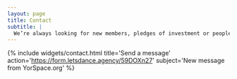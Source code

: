 ```yaml
---
layout: page
title: Contact
subtitle: |
  We’re always looking for new members, pledges of investment or people just interested in getting in touch. Use the form below to start talking to us and one of our team will be in touch.
---
```


{% include widgets/contact.html
  title='Send a message'
  action='https://form.letsdance.agency/59DOXn27'
  subject='New message from YorSpace.org'
  %}
